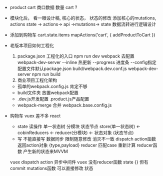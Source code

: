 - product   cart
  商口数据 
  数量 
  cart ?
- 模块化后，  看一眼设计稿,
  核心的状态， 状态的修改
  添加核心的mutations, actions
  state -> actions-> api
  ->mutations-> state
  数据流转进行逻辑设计
- 添加到购物车
  cart.state.items
  mapActions('cart', {
    addProductToCart
  })
  
- 老版本项目如何工程化
  1. package.json  工程化的入口
    npm run dev 
      webpack  去配置  
      webpack-dev-server --inline 热更新
      --progress 进度条 --config指定配置文件默认package.json  build/webpack.dev.conf.js
      webpack-dev-server
    npm run build
  2. 商业项目工程化架构
    - 孤单的webpack.config.js 肯定不够
    - build文件夹  放置webpack配置
    - .dev.js开发配置  .product.js产品配置   
    - webpack-merge 合并 webpack.base.config.js

- 购物车 vuex
  差不多 
  react 
  - state 读操作  单一状态树  分模块  状态节点
    store(单一状态树) <- cobinReducers <- reducer(分模块) <- 状态对象 (状态节点) 
  - 写
    不能直接写  数据同步  限制随意修改  消灭不一致
    dispatch action函数 返回action对象 {type,payload}
    reducer 匹配case 重新计算 reducer函数 产生新的状态来MVVM

  vuex
  dispatch action  异步中间件
  vuex 没有reducer函数 state {}
  但有commit mutations函数  可以直接修改 状态
  

  